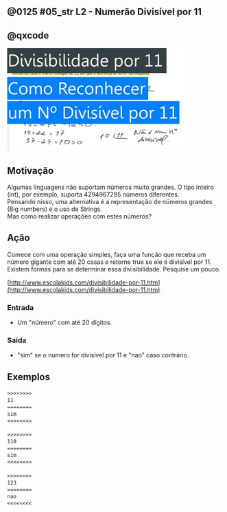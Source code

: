 ## @0125 #05_str L2 - Numerão Divisível por 11
## @qxcode

![](capa.jpg)

## Motivação

Algumas linguagens não suportam números muito grandes. O tipo inteiro (int), por exemplo, suporta 4294967295 números diferentes.  
Pensando nisso, uma alternativa é a representação de números grandes (Big numbers) é o uso de Strings.  
Mas como realizar operações com estes números?

## Ação

Comece com uma operação simples, faça uma função que receba um número gigante com até 20 casas e retorne true se ele é divisível por 11.  
Existem formas para se determinar essa divisibilidade. Pesquise um pouco.

[http://www.escolakids.com/divisibilidade-por-11.htm](http://www.escolakids.com/divisibilidade-por-11.htm)  

### Entrada

* Um "número" com até 20 dígitos.

### Saída

* "sim" se o numero for divisível por 11 e "nao" caso contrário.  

## Exemplos

```
>>>>>>>>
11
========
sim
<<<<<<<<

>>>>>>>>
110
========
sim
<<<<<<<<

>>>>>>>>
123
========
nao
<<<<<<<<
```

#

<!---
>>>>>>>> 01
1
========
nao
<<<<<<<<

>>>>>>>> 02
121
========
sim
<<<<<<<<

>>>>>>>> 03
120
========
nao
<<<<<<<<

>>>>>>>> 04
12100000000
========
sim
<<<<<<<<

>>>>>>>> 05
12109020000
========
sim
<<<<<<<<
--->